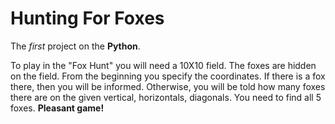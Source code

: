 # Hunting For Foxes

 The _first_ project on the **Python**.
 
 To play in the "Fox Hunt" you will need a 10X10 field. The foxes are hidden on the field. From the beginning you specify the coordinates. If there is a fox there, then you will be informed. Otherwise, you will be told how many foxes there are on the given vertical, horizontals, diagonals.
 You need to find all 5 foxes. **Pleasant game!**
